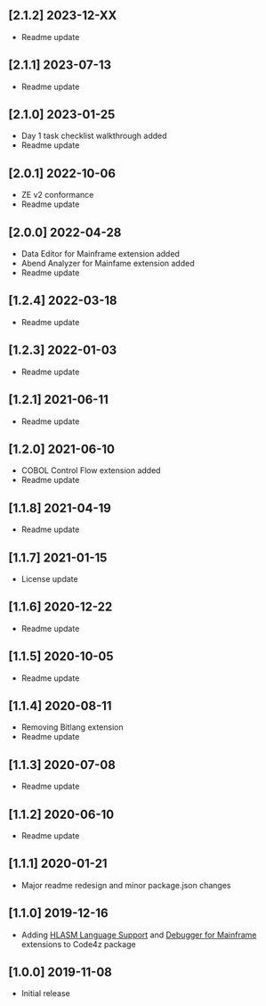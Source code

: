 ## [2.1.2] 2023-12-XX

- Readme update

## [2.1.1] 2023-07-13

- Readme update

## [2.1.0] 2023-01-25

- Day 1 task checklist walkthrough added
- Readme update

## [2.0.1] 2022-10-06

- ZE v2 conformance
- Readme update

## [2.0.0] 2022-04-28

- Data Editor for Mainframe extension added
- Abend Analyzer for Mainfame extension added
- Readme update

## [1.2.4] 2022-03-18

- Readme update

## [1.2.3] 2022-01-03

- Readme update

## [1.2.1] 2021-06-11

- Readme update

## [1.2.0] 2021-06-10

- COBOL Control Flow extension added
- Readme update

## [1.1.8] 2021-04-19

- Readme update

## [1.1.7] 2021-01-15

- License update

## [1.1.6] 2020-12-22

- Readme update

## [1.1.5] 2020-10-05

- Readme update

## [1.1.4] 2020-08-11

- Removing Bitlang extension
- Readme update

## [1.1.3] 2020-07-08

- Readme update

## [1.1.2] 2020-06-10

- Readme update

## [1.1.1] 2020-01-21

- Major readme redesign and minor package.json changes

## [1.1.0] 2019-12-16

- Adding [HLASM Language Support](https://marketplace.visualstudio.com/items?itemName=broadcomMFD.hlasm-language-support)  and [Debugger for Mainframe](https://marketplace.visualstudio.com/items?itemName=broadcomMFD.debugger-for-mainframe) extensions to Code4z package

## [1.0.0] 2019-11-08

- Initial release
